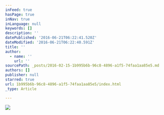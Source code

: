 ```yaml
---
inFeed: true
hasPage: true
inNav: true
inLanguage: null
keywords: []
description: ''
datePublished: '2016-06-21T06:22:41.520Z'
dateModified: '2016-06-21T06:22:40.591Z'
title: ''
author:
  - name: ''
    url: ''
sourcePath: _posts/2016-02-15-1b995b6b-96c8-4896-a1f5-74faa1aa85e5.md
authors: []
publisher: null
starred: true
url: 1b995b6b-96c8-4896-a1f5-74faa1aa85e5/index.html
_type: Article

---
```

![](https://s3-us-west-2.amazonaws.com/the-grid-img/p/653b07a3e8adcc0da7fc70ed2e8e5a4afebccea8.jpg)